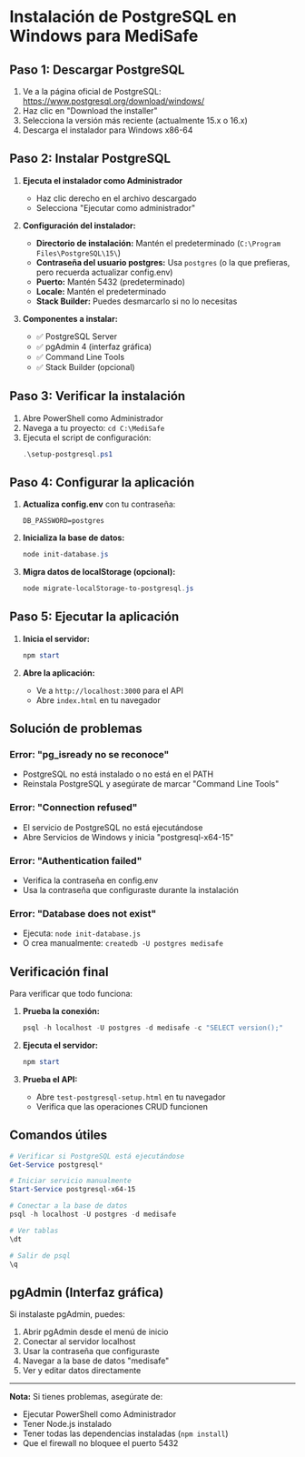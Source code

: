 # Instalación de PostgreSQL en Windows para MediSafe

## Paso 1: Descargar PostgreSQL

1. Ve a la página oficial de PostgreSQL: https://www.postgresql.org/download/windows/
2. Haz clic en "Download the installer"
3. Selecciona la versión más reciente (actualmente 15.x o 16.x)
4. Descarga el instalador para Windows x86-64

## Paso 2: Instalar PostgreSQL

1. **Ejecuta el instalador como Administrador**
   - Haz clic derecho en el archivo descargado
   - Selecciona "Ejecutar como administrador"

2. **Configuración del instalador:**
   - **Directorio de instalación:** Mantén el predeterminado (`C:\Program Files\PostgreSQL\15\`)
   - **Contraseña del usuario postgres:** Usa `postgres` (o la que prefieras, pero recuerda actualizar config.env)
   - **Puerto:** Mantén 5432 (predeterminado)
   - **Locale:** Mantén el predeterminado
   - **Stack Builder:** Puedes desmarcarlo si no lo necesitas

3. **Componentes a instalar:**
   - ✅ PostgreSQL Server
   - ✅ pgAdmin 4 (interfaz gráfica)
   - ✅ Command Line Tools
   - ✅ Stack Builder (opcional)

## Paso 3: Verificar la instalación

1. Abre PowerShell como Administrador
2. Navega a tu proyecto: `cd C:\MediSafe`
3. Ejecuta el script de configuración:
   ```powershell
   .\setup-postgresql.ps1
   ```

## Paso 4: Configurar la aplicación

1. **Actualiza config.env** con tu contraseña:
   ```env
   DB_PASSWORD=postgres
   ```

2. **Inicializa la base de datos:**
   ```powershell
   node init-database.js
   ```

3. **Migra datos de localStorage (opcional):**
   ```powershell
   node migrate-localStorage-to-postgresql.js
   ```

## Paso 5: Ejecutar la aplicación

1. **Inicia el servidor:**
   ```powershell
   npm start
   ```

2. **Abre la aplicación:**
   - Ve a `http://localhost:3000` para el API
   - Abre `index.html` en tu navegador

## Solución de problemas

### Error: "pg_isready no se reconoce"
- PostgreSQL no está instalado o no está en el PATH
- Reinstala PostgreSQL y asegúrate de marcar "Command Line Tools"

### Error: "Connection refused"
- El servicio de PostgreSQL no está ejecutándose
- Abre Servicios de Windows y inicia "postgresql-x64-15"

### Error: "Authentication failed"
- Verifica la contraseña en config.env
- Usa la contraseña que configuraste durante la instalación

### Error: "Database does not exist"
- Ejecuta: `node init-database.js`
- O crea manualmente: `createdb -U postgres medisafe`

## Verificación final

Para verificar que todo funciona:

1. **Prueba la conexión:**
   ```powershell
   psql -h localhost -U postgres -d medisafe -c "SELECT version();"
   ```

2. **Ejecuta el servidor:**
   ```powershell
   npm start
   ```

3. **Prueba el API:**
   - Abre `test-postgresql-setup.html` en tu navegador
   - Verifica que las operaciones CRUD funcionen

## Comandos útiles

```powershell
# Verificar si PostgreSQL está ejecutándose
Get-Service postgresql*

# Iniciar servicio manualmente
Start-Service postgresql-x64-15

# Conectar a la base de datos
psql -h localhost -U postgres -d medisafe

# Ver tablas
\dt

# Salir de psql
\q
```

## pgAdmin (Interfaz gráfica)

Si instalaste pgAdmin, puedes:

1. Abrir pgAdmin desde el menú de inicio
2. Conectar al servidor localhost
3. Usar la contraseña que configuraste
4. Navegar a la base de datos "medisafe"
5. Ver y editar datos directamente

---

**Nota:** Si tienes problemas, asegúrate de:
- Ejecutar PowerShell como Administrador
- Tener Node.js instalado
- Tener todas las dependencias instaladas (`npm install`)
- Que el firewall no bloquee el puerto 5432 